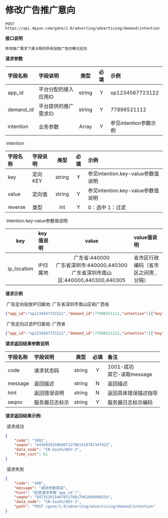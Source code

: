 # 修改广告推广意向

```
POST https://api.4pyun.com/gate/1.0/adverting/advertising/demand/intention
```

**接口说明**

	修改推广需求下属关联的所有投放广告的曝光定向

**请求参数**

| 字段名称 | 字段说明 |  类型  | 必填 | 示例  |
| :--- | :--- | :---: | :---: | :--- |
| app_id | 平台分配的接入应用ID | string |  Y | op1234567723122 |
| demand_id | 平台提供的推广需求ID | string |  Y | 77896521112  |
| intention  | 业务参数 | Array |  Y | 参见intention参数示例 |

​ intention

| 字段名称 | 字段说明 |  类型  | 必填 | 示例  |
| :--- | :--- | :---: | :---: | :--- |
| key | 定向KEY | string |  Y | 参见intention.key-value参数值说明 |
| value | 定向值 | string |  Y | 参见intention.key-value参数值说明  |
| reverse  | 类型 | int |  Y | 0：选中 1：过滤 |

​ intention.key-value参数值说明

| key | key值说明 | value | value值说明 |
| :---: | :--- | :---: | :--- |
| ip_location | IP归属地 | 广东省:440000<br>广东省深圳市:440000,440300<br>广东省深圳市南山区:440000,440300,440305 | 省市区行政编码（省市区之间用 , 分隔） |

**请求示例**

​ 广告定向投放IP归属地: 广东省深圳市南山区和广西省
```json
{"app_id":"op1234567723122","demand_id":77896521112,"intention":[{"key":"area_code","value":"440000,440300,440305","reverse":0},{"key":"area_code","value":"450000","reverse":0}]}
```

​ 广告定向过滤IP归属地: 广西省
```json
{"app_id":"op1234567723122","demand_id":77896521112,"intention":[{"key":"area_code","value":"450000","reverse":1}]}
```

**请求返回结果参数说明**

| 字段名称   | 字段说明     |  类型  | 必填 | 备注   |
| :--- | :--- | :---: | :---: | :--- |
| code | 请求状态码 | string | Y | 1001-成功<br>其它-读取message |
| message | 返回描述 | string | N | 返回描述 |
| hint | 返回错误说明 | string | N | 返回具体错误描述指导 |
| seqno | 服务器日志标示 | string | Y | 服务器日志标示编码 |

**请求返回结果示例:**

​ 请求成功

```json
{
    "code": "1001",
    "seqno": "64369191506987127961410787347922",
    "data_node": "CN-South/DEV-3",
    "time_cost": 61
}
```

​ 请求失败

```json
{
    "code": "400",
    "message": "请求参数错误",
    "hint": "检查请求参数`app_id`!",
    "seqno": "84735261540785178817961040998334",
    "data_node": "CN-South/DEV-3",
    "path": "POST /gate/1.0/adverting/advertising/demand/intention"
}
```